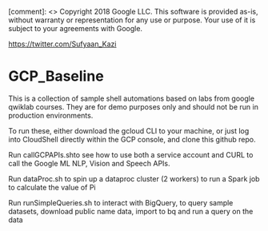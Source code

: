 [comment]: <> Copyright 2018 Google LLC. This software is provided as-is, without warranty or representation for any use or purpose. Your use of it is subject to your agreements with Google.

https://twitter.com/Sufyaan_Kazi

# GCP_Baseline
This is a collection of sample shell automations based on labs from google qwiklab courses. They are for demo purposes only and should not be run in production environments.

To run these, either download the gcloud CLI to your machine, or just log into CloudShell directly within the GCP console, and clone this github repo.

Run callGCPAPIs.shto see how to use both a service account and CURL to call the Google ML NLP, Vision and Speech APIs.

Run dataProc.sh to spin up a dataproc cluster (2 workers) to run a Spark job to calculate the value of Pi

Run runSimpleQueries.sh to interact with BigQuery, to query sample datasets, download public name data, import to bq and run a query on the data
